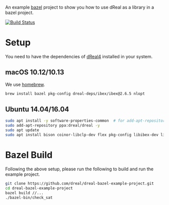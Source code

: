 An example [bazel](https://bazel.build/) project to show you how to
use dReal as a library in a bazel project.

[![Build Status](https://travis-ci.org/dreal/dreal-bazel-example-project.svg?branch=master)](https://travis-ci.org/dreal/dreal-bazel-example-project)

Setup
=====

You need to have the dependencies of
[dReal4](https://github.com/dreal/dreal4) installed in your system.

macOS 10.12/10.13
-----

We use [homebrew](https://brew.sh).

```bash
brew install bazel pkg-config dreal-deps/ibex/ibex@2.6.5 nlopt
```


Ubuntu 14.04/16.04
------------------

```bash
sudo apt install -y software-properties-common  # for add-apt-repository
sudo add-apt-repository ppa:dreal/dreal -y
sudo apt update
sudo apt install bison coinor-libclp-dev flex pkg-config libibex-dev libnlopt-dev
```


Bazel Build
===========

Following the above setup, please run the following to build and run
the example project.

```bash
git clone https://github.com/dreal/dreal-bazel-example-project.git
cd dreal-bazel-example-project
bazel build //...
./bazel-bin/check_sat
```
